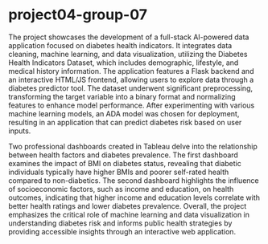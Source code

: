 # project04-group-07

The project showcases the development of a full-stack AI-powered data application focused on diabetes health indicators. 
It integrates data cleaning, machine learning, and data visualization, utilizing the Diabetes Health Indicators Dataset, which includes demographic, lifestyle, and medical history information. 
The application features a Flask backend and an interactive HTML/JS frontend, allowing users to explore data through a diabetes predictor tool. 
The dataset underwent significant preprocessing, transforming the target variable into a binary format and normalizing features to enhance model performance. 
After experimenting with various machine learning models, an ADA model was chosen for deployment, resulting in an application that can predict diabetes risk based on user inputs.

Two professional dashboards created in Tableau delve into the relationship between health factors and diabetes prevalence. 
The first dashboard examines the impact of BMI on diabetes status, revealing that diabetic individuals typically have higher BMIs and poorer self-rated health compared to non-diabetics. 
The second dashboard highlights the influence of socioeconomic factors, such as income and education, on health outcomes, indicating that higher income and education levels correlate with better health ratings and lower diabetes prevalence. 
Overall, the project emphasizes the critical role of machine learning and data visualization in understanding diabetes risk and informs public health strategies by providing accessible insights through an interactive web application.